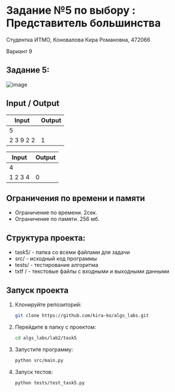 # Задание №5 по выбору :  Представитель большинства
Cтудентка ИТМО, Коновалова Кира Романовна, 472066

Вариант 9

## Задание 5:
![image](https://github.com/user-attachments/assets/03dd711b-cbc1-4f61-af93-ad70940ad1a4)



## Input / Output

| Input    | Output |
|----------|----------|
| 5       |  |
| 2 3 9 2 2  |  1 |

| Input    | Output |
|----------|----------|
| 4 | |
|  1 2 3 4 | 0 |


## Ограничения по времени и памяти

- Ограничение по времени. 2сек.
- Ограничение по памяти. 256 мб.

## Структура проекта:

* task5/ - папка со всеми файлами для задачи
* src/ - исходный код программы
* tests/ - тестирование алгоритма
* txtf / - текстовые файлы с входными и выходными данными

## Запуск проекта
1. Клонируйте репозиторий:
   ```bash
   git clone https://github.com/kira-ko/algs_labs.git
   ```
2. Перейдите в папку с проектом:
   ```bash
   cd algs_labs/lab2/task5
   ```
3. Запустите программу:
   ```bash
   python src/main.py
   ```

4. Запуск тестов:
   ```bash
   python tests/test_task5.py
   ```

